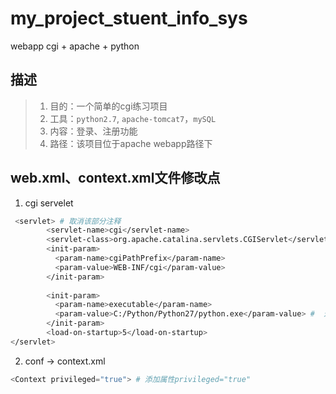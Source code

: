 # my_project_stuent_info_sys
webapp cgi + apache + python 

## 描述

> 1. 目的：一个简单的cgi练习项目
> 2. 工具：```python2.7```, ```apache-tomcat7```，```mySQL```
> 3. 内容：登录、注册功能
> 4. 路径：该项目位于apache webapp路径下

## web.xml、context.xml文件修改点
1. cgi servelet
```bash
 <servlet> # 取消该部分注释
        <servlet-name>cgi</servlet-name>
        <servlet-class>org.apache.catalina.servlets.CGIServlet</servlet-class>
        <init-param>
          <param-name>cgiPathPrefix</param-name>
          <param-value>WEB-INF/cgi</param-value>
        </init-param>
        
        <init-param>
          <param-name>executable</param-name>
          <param-value>C:/Python/Python27/python.exe</param-value> #  这个要改为自己的python解释器路径
        </init-param>
        <load-on-startup>5</load-on-startup>
</servlet>
```
2. conf -> context.xml
```python
<Context privileged="true"> # 添加属性privileged="true"
```
